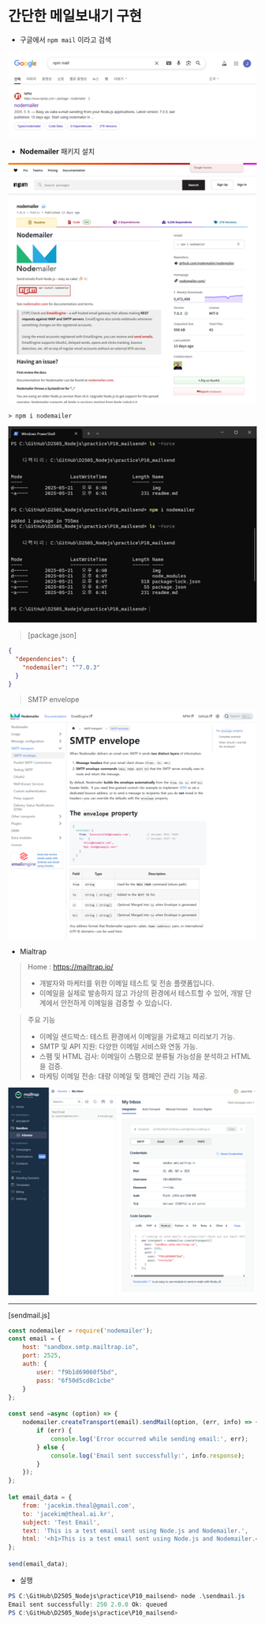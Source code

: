 # 간단한 메일보내기 구현

- 구글에서 `npm mail` 이라고 검색
<img src="./img/npm_nodemailer_01.png">

- **Nodemailer** 패키지 설치
<img src="./img/npm_nodemailer_02.png">

```
> npm i nodemailer
```
<img src="./img/npm_nodemailer_03.png">

> [package.json]
```json
{
  "dependencies": {
    "nodemailer": "^7.0.3"
  }
}
```


> SMTP envelope
<img src="./img/smtp_envelope.png">

- Mialtrap 
> Home : https://mailtrap.io/ <br/>
> - 개발자와 마케터를 위한 이메일 테스트 및 전송 플랫폼입니다. <br/>
> - 이메일을 실제로 발송하지 않고 가상의 환경에서 테스트할 수 있어, 개발 단계에서 안전하게 이메일을 검증할 수 있습니다. <br/>

> 주요 기능
> - 이메일 샌드박스: 테스트 환경에서 이메일을 가로채고 미리보기 가능.
> - SMTP 및 API 지원: 다양한 이메일 서비스와 연동 가능.
> - 스팸 및 HTML 검사: 이메일이 스팸으로 분류될 가능성을 분석하고 HTML을 검증.
> - 마케팅 이메일 전송: 대량 이메일 및 캠페인 관리 기능 제공.

<img src="./img/mailtrap_myinbox.png">

---
[sendmail.js]
```javascript
const nodemailer = require('nodemailer');
const email = {
    host: "sandbox.smtp.mailtrap.io",
    port: 2525,
    auth: {
        user: "f9b1d69060f5bd",
        pass: "6f50d5cd8c1cbe"
    }
};

const send =async (option) => {
    nodemailer.createTransport(email).sendMail(option, (err, info) => {
        if (err) {
            console.log('Error occurred while sending email:', err);
        } else {
            console.log('Email sent successfully:', info.response);
        }
    });
};

let email_data = {
    from: 'jacekim.theal@gmail.com',
    to: 'jacekim@theal.ai.kr',
    subject: 'Test Email',
    text: 'This is a test email sent using Node.js and Nodemailer.',
    html: '<h1>This is a test email sent using Node.js and Nodemailer.</h1>'
};

send(email_data);

```

- 실행
```powershell
PS C:\GitHub\D2505_Nodejs\practice\P10_mailsend> node .\sendmail.js
Email sent successfully: 250 2.0.0 Ok: queued
PS C:\GitHub\D2505_Nodejs\practice\P10_mailsend>
```





